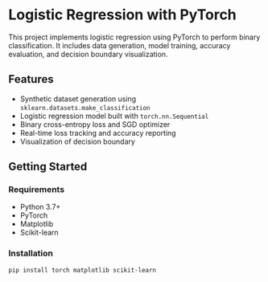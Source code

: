 # Logistic Regression with PyTorch

This project implements logistic regression using PyTorch to perform binary classification. It includes data generation, model training, accuracy evaluation, and decision boundary visualization.

## Features

- Synthetic dataset generation using `sklearn.datasets.make_classification`
- Logistic regression model built with `torch.nn.Sequential`
- Binary cross-entropy loss and SGD optimizer
- Real-time loss tracking and accuracy reporting
- Visualization of decision boundary

## Getting Started

### Requirements

- Python 3.7+
- PyTorch
- Matplotlib
- Scikit-learn

### Installation

```bash
pip install torch matplotlib scikit-learn

